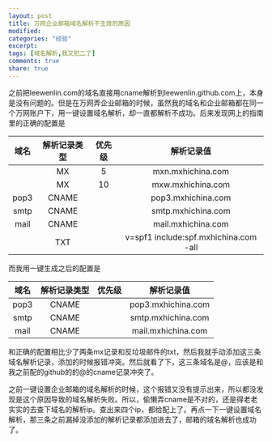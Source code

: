 ```yaml
---
layout: post
title: 万网企业邮箱域名解析不生效的原因
modified:
categories: "经验"
excerpt: 
tags: [域名解析,我又犯二了]
comments: true
share: true
---
```


之前把leewenlin.com的域名直接用cname解析到leewenlin.github.com上，本身是没有问题的。但是在万网弄企业邮箱的时候，虽然我的域名和企业邮箱都在同一个万网账户下，用一键设置域名解析，却一直都解析不成功。后来发现网上的指南里的正确的配置是


|域名|解析记录类型|优先级|解析记录值|
|:--:|:----------:|:----:|:--------:|
|	|MX			|5		|mxn.mxhichina.com|
|	|	MX		|10		|mxw.mxhichina.com|
|pop3|	CNAME	|		|pop3.mxhichina.com|
|smtp|	CNAME	|		|smtp.mxhichina.com|
|mail|	CNAME	|		|mail.mxhichina.com|
|	|	TXT		|		|v=spf1 include:spf.mxhichina.com -all|

而我用一键生成之后的配置是

|域名|解析记录类型|优先级|解析记录值|
|:--:|:----------:|:----:|:--------:|
|pop3|	CNAME	|		|pop3.mxhichina.com|
|smtp|	CNAME	|		|smtp.mxhichina.com|
|mail|	CNAME	|		|mail.mxhichina.com|

和正确的配置相比少了两条mx记录和反垃圾邮件的txt，然后我就手动添加这三条域名解析记录，添加的时候报错冲突。然后就看了下，这三条域名是@，应该是和我之前配的github的的@的cname记录冲突了。

之前一键设置企业邮箱的域名解析的时候，这个报错又没有提示出来，所以都没发现是这个原因导致的域名解析失败。所以，偷懒弄cname是不对的，还是得老老实实的去查下域名的解析ip。查出来四个ip，都给配上了。再点一下一键设置域名解析，那三条之前漏掉没添加的解析记录都添加进去了，邮箱的域名解析也成功了。
